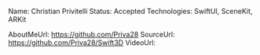 Name: Christian Privitelli
Status: Accepted
Technologies: SwiftUI, SceneKit, ARKit

AboutMeUrl: https://github.com/Priva28
SourceUrl: https://github.com/Priva28/Swift3D
VideoUrl: 

<!---
EXAMPLE
Name: John Appleseed
Status: Submitted <or> Winner <or> Distinguished <or> Rejected
Technologies: SwiftUI, RealityKit, CoreGraphic

AboutMeUrl: https://linkedin.com/in/johnappleseed
SourceUrl: https://github.com/johnappleseed/wwdc2025
VideoUrl: https://youtu.be/ABCDE123456
-->
